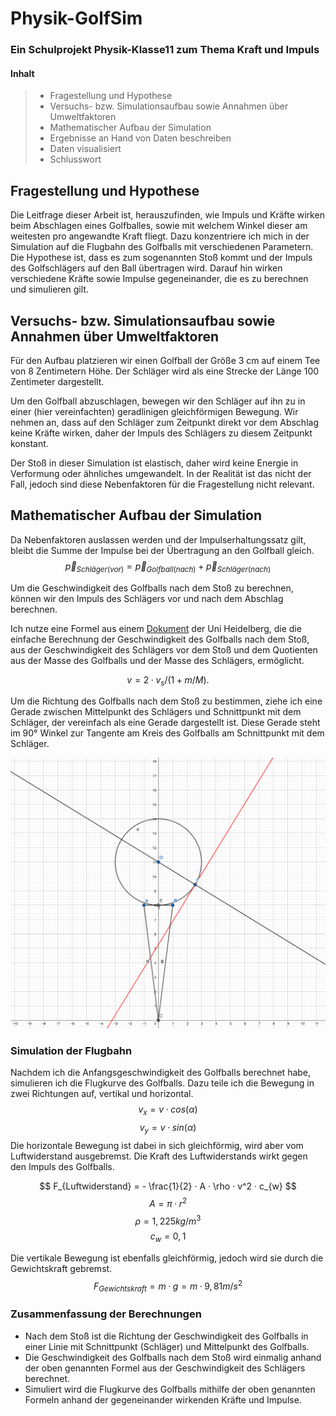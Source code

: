 # Physik-GolfSim
### Ein Schulprojekt Physik-Klasse11 zum Thema Kraft und Impuls


#### Inhalt
> - Fragestellung und Hypothese
> - Versuchs- bzw. Simulationsaufbau sowie Annahmen über Umweltfaktoren
> - Mathematischer Aufbau der Simulation
> - Ergebnisse an Hand von Daten beschreiben
> - Daten visualisiert
> - Schlusswort

## Fragestellung und Hypothese
Die Leitfrage dieser Arbeit ist, herauszufinden, wie Impuls und Kräfte wirken beim Abschlagen eines Golfballes, sowie mit welchem Winkel dieser am weitesten pro angewandte Kraft fliegt. Dazu konzentriere ich mich in der Simulation auf die Flugbahn des Golfballs mit verschiedenen Parametern. Die Hypothese ist, dass es zum sogenannten Stoß kommt und der Impuls des Golfschlägers auf den Ball übertragen wird. Darauf hin wirken verschiedene Kräfte sowie Impulse gegeneinander, die es zu berechnen und simulieren gilt.

## Versuchs- bzw. Simulationsaufbau sowie Annahmen über Umweltfaktoren

Für den Aufbau platzieren wir einen Golfball der Größe 3 cm auf einem Tee von 8 Zentimetern Höhe. Der Schläger wird als eine Strecke der Länge 100 Zentimeter dargestellt.

Um den Golfball abzuschlagen, bewegen wir den Schläger auf ihn zu in einer (hier vereinfachten) geradlinigen gleichförmigen Bewegung. Wir nehmen an, dass auf den Schläger zum Zeitpunkt direkt vor dem Abschlag keine Kräfte wirken, daher der Impuls des Schlägers zu diesem Zeitpunkt konstant.

Der Stoß in dieser Simulation ist elastisch, daher wird keine Energie in Verformung oder ähnliches umgewandelt. In der Realität ist das nicht der Fall, jedoch sind diese Nebenfaktoren für die Fragestellung nicht relevant.

## Mathematischer Aufbau der Simulation
Da Nebenfaktoren auslassen werden und der Impulserhaltungssatz gilt, bleibt die Summe der Impulse bei der Übertragung an den Golfball gleich.
$$ \vec{p}_{Schläger(vor)} = \vec{p}_{Golfball(nach)} + \vec{p}_{Schläger(nach)} $$

Um die Geschwindigkeit des Golfballs nach dem Stoß zu berechnen, können  wir den Impuls des Schlägers vor und nach dem Abschlag berechnen.

Ich nutze eine Formel aus einem [Dokument](https://www.thphys.uni-heidelberg.de/~huefner/PhysikUeberall/V08S.pdf) der Uni Heidelberg, die die einfache Berechnung der Geschwindigkeit des Golfballs nach dem Stoß, aus der Geschwindigkeit des Schlägers vor dem Stoß und dem Quotienten aus der Masse des Golfballs und der Masse des Schlägers, ermöglicht.

$$ v = 2· v_{s}/(1+m/M). $$

Um die Richtung des Golfballs nach dem Stoß zu bestimmen, ziehe ich eine Gerade zwischen Mittelpunkt des Schlägers und Schnittpunkt mit dem Schläger, der vereinfach als eine Gerade dargestellt ist.
Diese Gerade steht im 90° Winkel zur Tangente am Kreis des Golfballs am Schnittpunkt mit dem Schläger.

![Skizze](misc/geogebra1.png)

### Simulation der Flugbahn
Nachdem ich die Anfangsgeschwindigkeit des Golfballs berechnet habe, simulieren ich die Flugkurve des Golfballs.
Dazu teile ich die Bewegung in zwei Richtungen auf, vertikal und horizontal.
$$ v_{x} = v · cos(\alpha) $$
$$ v_{y} = v · sin(\alpha) $$
Die horizontale Bewegung ist dabei in sich gleichförmig, wird aber vom Luftwiderstand ausgebremst. Die Kraft des Luftwiderstands wirkt gegen den Impuls des Golfballs.

$$ F_{Luftwiderstand} = - \frac{1}{2} · A · \rho · v^2 · c_{w} $$
$$ A = \pi · r^2 $$
$$ \rho = 1,225 kg/m^3 $$
$$ c_{w} = 0,1 $$

Die vertikale Bewegung ist ebenfalls gleichförmig, jedoch wird sie durch die Gewichtskraft gebremst.
$$ F_{Gewichtskraft} = m · g = m · 9,81m/s^2$$

### Zusammenfassung der Berechnungen
- Nach dem Stoß ist die Richtung der Geschwindigkeit des Golfballs in einer Linie mit Schnittpunkt (Schläger) und Mittelpunkt des Golfballs.
- Die Geschwindigkeit des Golfballs nach dem Stoß wird einmalig anhand der oben genannten Formel aus der Geschwindigkeit des Schlägers berechnet.
- Simuliert wird die Flugkurve des Golfballs mithilfe der oben genannten Formeln anhand der gegeneinander wirkenden Kräfte und Impulse.
